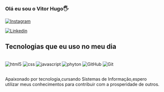 ### Olá eu sou o Vitor Hugo🖐️

[![Instagram](    https://img.shields.io/badge/Instagram-E4405F?style=for-the-badge&logo=instagram&logoColor=white)]([https://](https://www.instagram.com/v1tinftn/))

[![Linkedin](https://img.shields.io/badge/LinkedIn-0077B5?style=for-the-badge&logo=linkedin&logoColor=white)](https://www.linkedin.com/in/vitorhugordm)

## Tecnologias que eu uso no meu dia

<div style="display: inline_block"><br/>
    <img align="center" alt="html5" src="https://img.shields.io/badge/HTML5-E34F26?style=for-the-badge&logo=html5&logoColor=white">
    <img align="center" alt="css" src="https://img.shields.io/badge/CSS3-1572B6?style=for-the-badge&logo=css3&logoColor=white">
    <img align="center" alt="javascript" src="https://img.shields.io/badge/JavaScript-323330?style=for-the-badge&logo=javascript&logoColor=F7DF1Ee">
    <img align="center" alt="phyton" src="https://img.shields.io/badge/Python-14354C?style=for-the-badge&logo=python&logoColor=white">
    <img align="center" alt="GitHub" src="https://img.shields.io/badge/GitHub-100000?style=for-the-badge&logo=github&logoColor=whitee">
    <img align="center" alt="Git" src="https://img.shields.io/badge/GIT-E44C30?style=for-the-badge&logo=git&logoColor=white">

</div><br/>

Apaixonado por tecnologia,cursando Sistemas de Informação,espero utilizar meus conhecimentos para contribuir com a prosperidade de outros.

